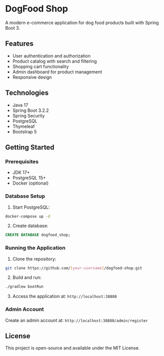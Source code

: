 # DogFood Shop

A modern e-commerce application for dog food products built with Spring Boot 3.

## Features

- User authentication and authorization
- Product catalog with search and filtering
- Shopping cart functionality
- Admin dashboard for product management
- Responsive design

## Technologies

- Java 17
- Spring Boot 3.2.2
- Spring Security
- PostgreSQL
- Thymeleaf
- Bootstrap 5

## Getting Started

### Prerequisites

- JDK 17+
- PostgreSQL 15+
- Docker (optional)

### Database Setup

1. Start PostgreSQL:
```bash
docker-compose up -d
```

2. Create database:
```sql
CREATE DATABASE dogfood_shop;
```

### Running the Application

1. Clone the repository:
```bash
git clone https://github.com/[your-username]/dogfood-shop.git
```

2. Build and run:
```bash
./gradlew bootRun
```

3. Access the application at: `http://localhost:38880`

### Admin Account

Create an admin account at: `http://localhost:38880/admin/register`

## License

This project is open-source and available under the MIT License.
